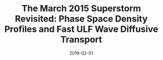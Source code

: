 ---
title: "The March 2015 Superstorm Revisited: Phase Space Density Profiles and Fast ULF Wave Diffusive Transport"
collection: publications
permalink: /publication/2019-02-01-Ozeke
date: 2019-02-01
venue: 'Journal of Geophysical Research: Space Physics'
paperurl: 'https://doi.org/10.1029/2018JA026326'
citation: 'Ozeke, L. G., Mann, I. R., Claudepierre, S. G., Henderson, M., Morley, S. K., Murphy, K. R., et al. (2019). The March 2015 Superstorm Revisited: Phase Space Density Profiles and Fast ULF Wave Diffusive Transport. Journal of Geophysical Research: Space Physics, 124(2).'
---